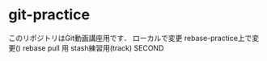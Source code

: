 # git-practice
このリポジトリはGit動画講座用です．
ローカルで変更
rebase-practice上で変更()
rebase pull 用
stash練習用(track)
SECOND 
